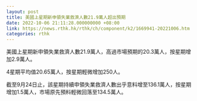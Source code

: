 ```yaml
---
layout: post
title: 美國上星期新申領失業救濟人數21.9萬人超出預期
date: 2022-10-06 21:11:28.000000000 +08:00
link: https://news.rthk.hk/rthk/ch/component/k2/1669941-20221006.htm
categories: rthk
---
```


美國上星期新申領失業救濟人數21.9萬人，高過市場預期的20.3萬人，按星期增加2.9萬人。

4星期平均值20.65萬人，按星期輕微增加250人。

截至9月24日止，該星期持續申領失業救濟人數出乎意料增至136.1萬人，按星期增加1.5萬人，市場原先預料輕微回落至134.5萬人。
